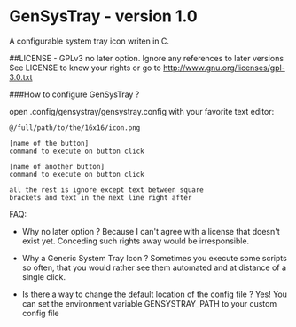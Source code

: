 # GenSysTray - version 1.0

A configurable system tray icon writen in C.

##LICENSE - GPLv3 no later option. Ignore any references to later versions
See LICENSE to know your rights or go to
http://www.gnu.org/licenses/gpl-3.0.txt

###How to configure GenSysTray ?

open .config/gensystray/gensystray.config with your favorite
text editor:
```
@/full/path/to/the/16x16/icon.png

[name of the button]
command to execute on button click

[name of another button]
command to execute on button click

all the rest is ignore except text between square
brackets and text in the next line right after
```

FAQ:
- Why no later option ?
Because I can't agree with a license that doesn't exist yet.
Conceding such rights away would be irresponsible.

- Why a Generic System Tray Icon ?
Sometimes you execute some scripts so often, that you would
rather see them automated and at distance of a single click.

- Is there a way to change the default location of the config file ?
Yes! You can set the environment variable GENSYSTRAY_PATH
to your custom config file